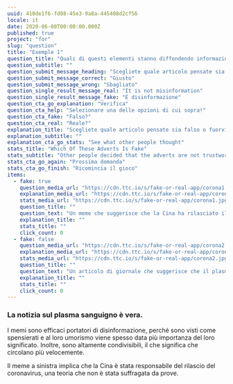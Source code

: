 ```yaml
---
uuid: 410de1f6-fd08-45e3-9a8a-445408d2cf56
locale: it
date: 2020-06-08T00:00:00.000Z
published: true
project: "for"
slug: "question"
title: "Exemple 1"
question_title: "Quali di questi elementi stanno diffondendo informazioni errate sul coronavirus?"
question_subtitle: ""
question_submit_message_heading: "Scegliete quale articolo pensate sia falso o fuorviante"
question_submit_message_correct: "Giusto"
question_submit_message_wrong: "Sbagliato"
question_single_result_message_real: "It is not misinformation"
question_single_result_message_fake: "È disinformazione"
question_cta_go_explanation: "Verifica"
question_cta_help: "Selezionare una delle opzioni di cui sopra!"
question_cta_fake: "Falso?"
question_cta_real: "Reale?"
explanation_title: "Scegliete quale articolo pensate sia falso o fuorviante"
explanation_subtitle: ""
explanation_cta_go_stats: "See what other people thought"
stats_title: "Which Of These Adverts Is Fake"
stats_subtitle: "Other people decided that the adverts are not trustworthy"
stats_cta_go_again: "Prossima domanda"
stats_cta_go_finish: "Ricomincia il gioco"
items:
  - fake: true
    question_media_url: "https://cdn.ttc.io/s/fake-or-real-app/corona1.jpg"
    explanation_media_url: "https://cdn.ttc.io/s/fake-or-real-app/corona1.jpg"
    stats_media_url: "https://cdn.ttc.io/s/fake-or-real-app/corona1.jpg"
    question_title: ""
    question_text: "Un meme che suggerisce che la Cina ha rilasciato il coronavirus"
    explanation_title: ""
    stats_title: ""
    click_count: 0
  - fake: false
    question_media_url: "https://cdn.ttc.io/s/fake-or-real-app/corona2.jpg"
    explanation_media_url: "https://cdn.ttc.io/s/fake-or-real-app/corona2.jpg"
    stats_media_url: "https://cdn.ttc.io/s/fake-or-real-app/corona2.jpg"
    question_title: ""
    question_text: "Un articolo di giornale che suggerisce che il plasma sanguigno potrebbe aiutare a curare il coronavirus"
    explanation_title: ""
    stats_title: ""
    click_count: 0
---
```


### La notizia sul plasma sanguigno è vera.

I memi sono efficaci portatori di disinformazione, perché sono visti come spensierati e al loro umorismo viene spesso data più importanza del loro significato. Inoltre, sono altamente condivisibili, il che significa che circolano più velocemente.

Il meme a sinistra implica che la Cina è stata responsabile del rilascio del coronavirus, una teoria che non è stata suffragata da prove.
